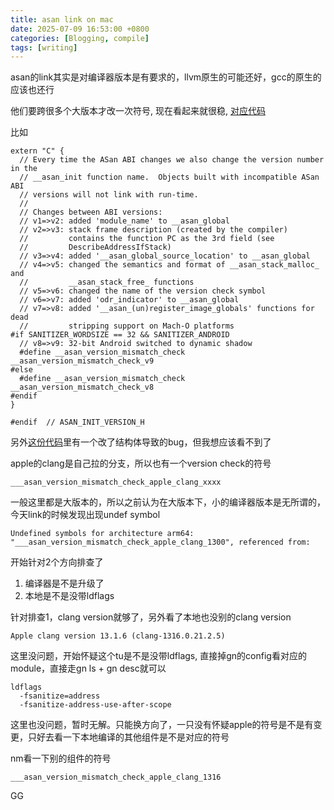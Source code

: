 ```yaml
---
title: asan link on mac
date: 2025-07-09 16:53:00 +0800
categories: [Blogging, compile]
tags: [writing]
---
```


asan的link其实是对编译器版本是有要求的，llvm原生的可能还好，gcc的原生的应该也还行

他们要跨很多个大版本才改一次符号, 现在看起来就很稳, [对应代码](https://github.com/gcc-mirror/gcc/blob/c6ca6e57004653b787d2d6243fe5ee00cda8aad0/libsanitizer/asan/asan_init_version.h#L11)

比如

```
extern "C" {
  // Every time the ASan ABI changes we also change the version number in the
  // __asan_init function name.  Objects built with incompatible ASan ABI
  // versions will not link with run-time.
  //
  // Changes between ABI versions:
  // v1=>v2: added 'module_name' to __asan_global
  // v2=>v3: stack frame description (created by the compiler)
  //         contains the function PC as the 3rd field (see
  //         DescribeAddressIfStack)
  // v3=>v4: added '__asan_global_source_location' to __asan_global
  // v4=>v5: changed the semantics and format of __asan_stack_malloc_ and
  //         __asan_stack_free_ functions
  // v5=>v6: changed the name of the version check symbol
  // v6=>v7: added 'odr_indicator' to __asan_global
  // v7=>v8: added '__asan_(un)register_image_globals' functions for dead
  //         stripping support on Mach-O platforms
#if SANITIZER_WORDSIZE == 32 && SANITIZER_ANDROID
  // v8=>v9: 32-bit Android switched to dynamic shadow
  #define __asan_version_mismatch_check __asan_version_mismatch_check_v9
#else
  #define __asan_version_mismatch_check __asan_version_mismatch_check_v8
#endif
}

#endif  // ASAN_INIT_VERSION_H
```

另外[这份代码](https://github.com/gcc-mirror/gcc/blob/master/libsanitizer/sanitizer_common/sanitizer_linux_libcdep.cpp#L360)里有一个改了结构体导致的bug，但我想应该看不到了


apple的clang是自己拉的分支，所以也有一个version check的符号

```
___asan_version_mismatch_check_apple_clang_xxxx
```

一般这里都是大版本的，所以之前认为在大版本下，小的编译器版本是无所谓的，今天link的时候发现出现undef symbol

```
Undefined symbols for architecture arm64:
"___asan_version_mismatch_check_apple_clang_1300", referenced from:
```

开始针对2个方向排查了

1. 编译器是不是升级了
2. 本地是不是没带ldflags

针对排查1，clang version就够了，另外看了本地也没别的clang version

```
Apple clang version 13.1.6 (clang-1316.0.21.2.5)
```

这里没问题，开始怀疑这个tu是不是没带ldflags, 直接掉gn的config看对应的module，直接走gn ls + gn desc就可以

```
ldflags
  -fsanitize=address
  -fsanitize-address-use-after-scope
```

这里也没问题，暂时无解。只能换方向了，一只没有怀疑apple的符号是不是有变更，只好去看一下本地编译的其他组件是不是对应的符号

nm看一下别的组件的符号

```
___asan_version_mismatch_check_apple_clang_1316
```

GG
